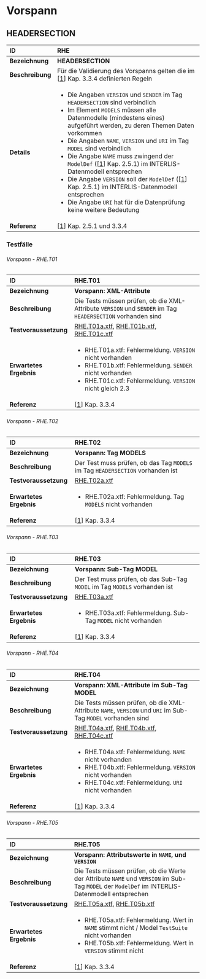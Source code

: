 # Vorspann

## HEADERSECTION
|ID|RHE
|:--|:--
|**Bezeichnung**|**HEADERSECTION**
|**Beschreibung**|Für die Validierung des Vorspanns gelten die im [[1]] Kap. 3.3.4 definierten Regeln
|**Details**|<ul><li>Die Angaben ```VERSION``` und ```SENDER``` im Tag ```HEADERSECTION``` sind verbindlich</li><li>Im Element ```MODELS``` müssen alle Datenmodelle (mindestens eines) aufgeführt werden, zu deren Themen Daten vorkommen</li><li>Die Angaben ```NAME```, ```VERSION``` und ```URI``` im Tag ```MODEL``` sind verbindlich</li><li>Die Angabe ```NAME``` muss zwingend der ```ModelDef``` ([[1]] Kap. 2.5.1) im INTERLIS-Datenmodell entsprechen</li><li>Die Angabe ```VERSION``` soll der ```ModelDef``` ([[1]] Kap. 2.5.1) im INTERLIS-Datenmodell entsprechen</li><li>Die Angabe ```URI``` hat für die Datenprüfung keine weitere Bedeutung</li></ul>
|**Referenz**|[[1]] Kap. 2.5.1 und 3.3.4

### Testfälle
###### Vorspann - RHE.T01
|ID|RHE.T01
|:--|:--
|**Bezeichnung**|**Vorspann: XML-Attribute**
|**Beschreibung**|Die Tests müssen prüfen, ob die XML-Attribute ```VERSION``` und ```SENDER``` im Tag ```HEADERSECTION``` vorhanden sind
|**Testvoraussetzung**|[RHE.T01a.xtf](../data/RHE.T01a.xtf), [RHE.T01b.xtf](../data/RHE.T01b.xtf), [RHE.T01c.xtf](../data/RHE.T01c.xtf)
|**Erwartetes Ergebnis**|<ul><li>RHE.T01a.xtf: Fehlermeldung. ```VERSION``` nicht vorhanden</li><li>RHE.T01b.xtf: Fehlermeldung. ```SENDER``` nicht vorhanden</li><li>RHE.T01c.xtf: Fehlermeldung. ```VERSION``` nicht gleich 2.3</li></ul>
|**Referenz**|[[1]] Kap. 3.3.4

###### Vorspann - RHE.T02
|ID|RHE.T02
|:--|:--
|**Bezeichnung**|**Vorspann: Tag MODELS**
|**Beschreibung**|Der Test muss prüfen, ob das Tag ```MODELS``` im Tag ```HEADERSECTION``` vorhanden ist
|**Testvoraussetzung**|[RHE.T02a.xtf](../data/RHE.T02a.xtf)
|**Erwartetes Ergebnis**|<ul><li>RHE.T02a.xtf: Fehlermeldung. Tag ```MODELS``` nicht vorhanden</li></ul>
|**Referenz**|[[1]] Kap. 3.3.4

###### Vorspann - RHE.T03
|ID|RHE.T03
|:--|:--
|**Bezeichnung**|**Vorspann: Sub-Tag MODEL**
|**Beschreibung**|Der Test muss prüfen, ob das Sub-Tag ```MODEL``` im Tag ```MODELS``` vorhanden ist
|**Testvoraussetzung**|[RHE.T03a.xtf](../data/RHE.T03a.xtf)
|**Erwartetes Ergebnis**|<ul><li>RHE.T03a.xtf: Fehlermeldung. Sub-Tag ```MODEL``` nicht vorhanden</li></ul>
|**Referenz**|[[1]] Kap. 3.3.4

###### Vorspann - RHE.T04
|ID|RHE.T04
|:--|:--
|**Bezeichnung**|**Vorspann: XML-Attribute im Sub-Tag MODEL**
|**Beschreibung**|Die Tests müssen prüfen, ob die XML-Attribute ```NAME```, ```VERSION``` und ```URI``` im Sub-Tag ```MODEL``` vorhanden sind
|**Testvoraussetzung**|[RHE.T04a.xtf](../data/RHE.T04a.xtf), [RHE.T04b.xtf](../data/RHE.T04b.xtf), [RHE.T04c.xtf](../data/RHE.T04c.xtf)
|**Erwartetes Ergebnis**|<ul><li>RHE.T04a.xtf: Fehlermeldung. ```NAME``` nicht vorhanden</li><li>RHE.T04b.xtf: Fehlermeldung. ```VERSION``` nicht vorhanden</li><li>RHE.T04c.xtf: Fehlermeldung. ```URI``` nicht vorhanden</li></ul>
|**Referenz**|[[1]] Kap. 3.3.4

###### Vorspann - RHE.T05
|ID|RHE.T05
|:--|:--
|**Bezeichnung**|**Vorspann: Attributswerte in ```NAME```, und ```VERSION```**
|**Beschreibung**|Die Tests müssen prüfen, ob die Werte der Attribute ```NAME``` und ```VERSION``` im Sub-Tag ```MODEL``` der ```ModelDef``` im INTERLIS-Datenmodell entsprechen
|**Testvoraussetzung**|[RHE.T05a.xtf](../data/RHE.T05a.xtf), [RHE.T05b.xtf](../data/RHE.T05b.xtf)
|**Erwartetes Ergebnis**|<ul><li>RHE.T05a.xtf: Fehlermeldung. Wert in ```NAME``` stimmt nicht / Model ``TestSuite`` nicht vorhanden</li><li>RHE.T05b.xtf: Fehlermeldung. Wert in ```VERSION``` stimmt nicht</li></ul>
|**Referenz**|[[1]] Kap. 3.3.4

[1]: bib_de-CH.md#1-kogis-interlis-2--referenzhandbuch-13042006
